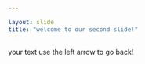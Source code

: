 ```yaml
---

layout: slide
title: "welcome to our second slide!"
---
```

your text
use the left arrow to go back!
